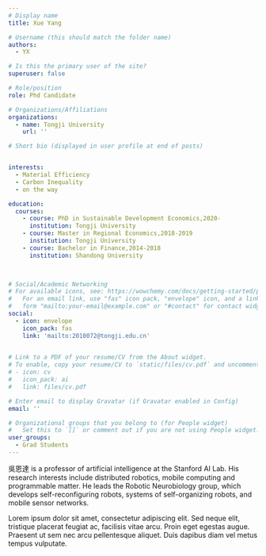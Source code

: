 ```yaml
---
# Display name
title: Xue Yang

# Username (this should match the folder name)
authors:
  - YX

# Is this the primary user of the site?
superuser: false

# Role/position
role: Phd Candidate

# Organizations/Affiliations
organizations:
  - name: Tongji University
    url: ''

# Short bio (displayed in user profile at end of posts)


interests:
  - Material Efficiency
  - Carbon Inequality
  - on the way

education:
  courses:
    - course: PhD in Sustainable Development Economics,2020-
      institution: Tongji University
    - course: Master in Regional Economics,2018-2019
      institution: Tongji University
    - course: Bachelor in Finance,2014-2018
      institution: Shandong University
     


# Social/Academic Networking
# For available icons, see: https://wowchemy.com/docs/getting-started/page-builder/#icons
#   For an email link, use "fas" icon pack, "envelope" icon, and a link in the
#   form "mailto:your-email@example.com" or "#contact" for contact widget.
social:
  - icon: envelope
    icon_pack: fas
    link: 'mailto:2010072@tongji.edu.cn'

    
# Link to a PDF of your resume/CV from the About widget.
# To enable, copy your resume/CV to `static/files/cv.pdf` and uncomment the lines below.
# - icon: cv
#   icon_pack: ai
#   link: files/cv.pdf

# Enter email to display Gravatar (if Gravatar enabled in Config)
email: ''

# Organizational groups that you belong to (for People widget)
#   Set this to `[]` or comment out if you are not using People widget.
user_groups:
  - Grad Students
---
```


吳恩達 is a professor of artificial intelligence at the Stanford AI Lab. His research interests include distributed robotics, mobile computing and programmable matter. He leads the Robotic Neurobiology group, which develops self-reconfiguring robots, systems of self-organizing robots, and mobile sensor networks.

Lorem ipsum dolor sit amet, consectetur adipiscing elit. Sed neque elit, tristique placerat feugiat ac, facilisis vitae arcu. Proin eget egestas augue. Praesent ut sem nec arcu pellentesque aliquet. Duis dapibus diam vel metus tempus vulputate.

